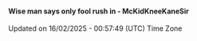 #### Wise man says only fool rush in - McKidKneeKaneSir
Updated on 16/02/2025 - 00:57:49 (UTC) Time Zone
